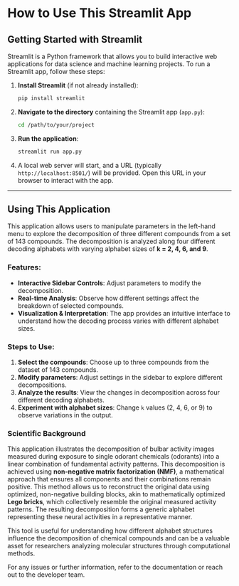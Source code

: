 # How to Use This Streamlit App

## Getting Started with Streamlit
Streamlit is a Python framework that allows you to build interactive web applications for data science and machine learning projects. To run a Streamlit app, follow these steps:

1. **Install Streamlit** (if not already installed):
   ```bash
   pip install streamlit
   ```
2. **Navigate to the directory** containing the Streamlit app (`app.py`):
   ```bash
   cd /path/to/your/project
   ```
3. **Run the application**:
   ```bash
   streamlit run app.py
   ```
4. A local web server will start, and a URL (typically `http://localhost:8501/`) will be provided. Open this URL in your browser to interact with the app.

---

## Using This Application

This application allows users to manipulate parameters in the left-hand menu to explore the decomposition of three different compounds from a set of 143 compounds. The decomposition is analyzed along four different decoding alphabets with varying alphabet sizes of **k = 2, 4, 6, and 9**.

### Features:
- **Interactive Sidebar Controls**: Adjust parameters to modify the decomposition.
- **Real-time Analysis**: Observe how different settings affect the breakdown of selected compounds.
- **Visualization & Interpretation**: The app provides an intuitive interface to understand how the decoding process varies with different alphabet sizes.

### Steps to Use:
1. **Select the compounds**: Choose up to three compounds from the dataset of 143 compounds.
2. **Modify parameters**: Adjust settings in the sidebar to explore different decompositions.
3. **Analyze the results**: View the changes in decomposition across four different decoding alphabets.
4. **Experiment with alphabet sizes**: Change `k` values (2, 4, 6, or 9) to observe variations in the output.

### Scientific Background
This application illustrates the decomposition of bulbar activity images measured during exposure to single odorant chemicals (odorants) into a linear combination of fundamental activity patterns. This decomposition is achieved using **non-negative matrix factorization (NMF)**, a mathematical approach that ensures all components and their combinations remain positive. This method allows us to reconstruct the original data using optimized, non-negative building blocks, akin to mathematically optimized **Lego bricks**, which collectively resemble the original measured activity patterns. The resulting decomposition forms a generic alphabet representing these neural activities in a representative manner. 

This tool is useful for understanding how different alphabet structures influence the decomposition of chemical compounds and can be a valuable asset for researchers analyzing molecular structures through computational methods.

For any issues or further information, refer to the documentation or reach out to the developer team.
